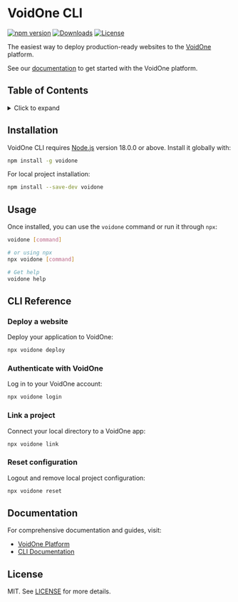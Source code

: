 # VoidOne CLI

[![npm version](https://img.shields.io/npm/v/voidone.svg)](https://www.npmjs.com/package/voidone)
[![Downloads](https://img.shields.io/npm/dm/voidone.svg)](https://www.npmjs.com/package/voidone)
[![License](https://img.shields.io/npm/l/voidone.svg)](https://github.com/voidone/cli/blob/main/LICENSE)

The easiest way to deploy production-ready websites to the [VoidOne](https://voidone.dev) platform.

See our [documentation](https://voidone.dev/docs) to get started with the VoidOne platform.

## Table of Contents

<details>
<summary>Click to expand</summary>

- [Installation](#installation)
- [Usage](#usage)
- [CLI Reference](#cli-reference)
- [Documentation](#documentation)
- [Contributing](#contributing)
- [License](#license)

</details>

## Installation

VoidOne CLI requires [Node.js](https://nodejs.org) version 18.0.0 or above. Install it globally with:

```bash
npm install -g voidone
```

For local project installation:

```bash
npm install --save-dev voidone
```

## Usage

Once installed, you can use the `voidone` command or run it through `npx`:

```bash
voidone [command]

# or using npx
npx voidone [command]

# Get help
voidone help
```

## CLI Reference

### Deploy a website
Deploy your application to VoidOne:

```bash
npx voidone deploy
```

### Authenticate with VoidOne
Log in to your VoidOne account:

```bash
npx voidone login
```

### Link a project
Connect your local directory to a VoidOne app:

```bash
npx voidone link
```

### Reset configuration
Logout and remove local project configuration:

```bash
npx voidone reset
```

## Documentation

For comprehensive documentation and guides, visit:
- [VoidOne Platform](https://voidone.dev/)
- [CLI Documentation](https://voidone.dev/docs)

## License

MIT. See [LICENSE](LICENSE) for more details.